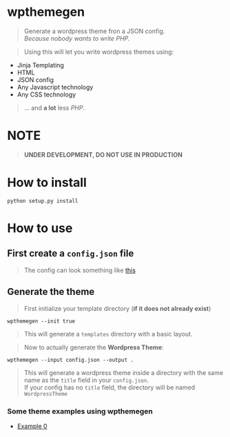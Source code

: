 # wpthemegen
> Generate a wordpress theme fron a JSON config.  
> _Because nobody wants to write PHP._

> Using this will let you write wordpress themes using:  
* Jinja Templating
* HTML
* JSON config
* Any Javascript technology
* Any CSS technology

> ... and __a lot__ less _PHP_.

# __NOTE__
> __UNDER DEVELOPMENT, DO NOT USE IN PRODUCTION__

# How to install

    python setup.py install

# How to use
## First create a `config.json` file
> The config can look something like [this](examples/0/config.json)

## Generate the theme
> First initialize your template directory (__if it does not already exist__)

    wpthemegen --init true

> This will generate a `templates` directory with a basic layout.

> Now to actually generate the __Wordpress Theme__:
    
    wpthemegen --input config.json --output .

> This will generate a wordpress theme inside a directory with the same name
> as the `title` field in your `config.json`.  
> If your config has no `title` field, the directory will be named `WordpressTheme`

### Some theme examples using wpthemegen
* [Example 0](examples/0)
